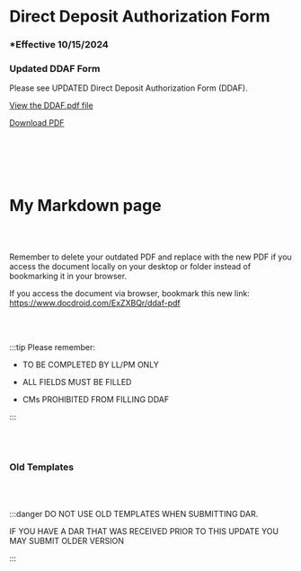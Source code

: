 # Direct Deposit Authorization Form

### \*Effective 10/15/2024

### Updated DDAF Form

Please see UPDATED Direct Deposit Authorization Form (DDAF).

[View the DDAF.pdf file](/files/ddaf.pdf)

<a href="/files/ddaf.pdf" download>Download PDF</a>

<br></br>
<br></br>

# My Markdown page

<br></br>

Remember to delete your outdated PDF and replace with the new PDF if you access the document locally on your
desktop or folder instead of bookmarking it in your browser.

If you access the document via browser, bookmark this new link: https://www.docdroid.com/ExZXBQr/ddaf-pdf

<br></br>

:::tip Please remember:

- TO BE COMPLETED BY LL/PM ONLY

- ALL FIELDS MUST BE FILLED

- CMs PROHIBITED FROM FILLING DDAF

:::

<br></br>

### Old Templates

<br></br>

:::danger DO NOT USE OLD TEMPLATES WHEN SUBMITTING DAR.

IF YOU HAVE A DAR THAT WAS RECEIVED PRIOR TO THIS UPDATE YOU MAY SUBMIT OLDER VERSION

:::
